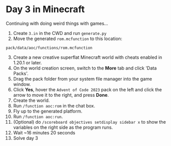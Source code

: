 # Day 3 in Minecraft

Continuing with doing weird things with games...

1. Create `3.in` in the CWD and run `generate.py`
2. Move the generated `rom.mcfunction` to this location:

```
pack/data/aoc/functions/rom.mcfunction
```

3. Create a new creative superflat Minecraft world with cheats enabled in 1.20.1 or later.
4. On the world creation screen, switch to the **More** tab and click 'Data Packs'.
5. Drag the pack folder from your system file manager into the game window.
6. Click **Yes**, hover the `Advent of Code 2023` pack on the left and click the arrow to move it to the right, and press **Done**.
7. Create the world.
8. Run `/function aoc:rom` in the chat box.
9. Fly up to the generated platform.
10. Run `/function aoc:run`.
11. (Optional) do `/scoreboard objectives setdisplay sidebar x` to show the variables on the right side as the program runs.
12. Wait ~16 minutes 20 seconds
13. Solve day 3
